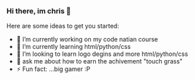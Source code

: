 ### Hi there, im chris  👋




Here are some ideas to get you started:

- 🔭 I’m currently working on my code natian course
- 🌱 I’m currently learning html/python/css
- 👯 I’m looking to learn logo degins and more html/python/css
- 💬 ask me about how to earn the achivement "touch grass" 
- ⚡ Fun fact: ...big gamer :P

